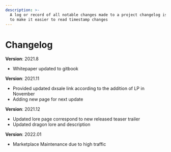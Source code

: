 ```yaml
---
description: >-
  A log or record of all notable changes made to a project changelog is provided
  to make it easier to read timestamp changes
---
```


# Changelog

**Version**: 2021.8

* Whitepaper updated to gitbook

**Version**: 2021.11

* Provided updated dxsale link according to the addition of LP in November
* Adding new page for next update

**Version**: 2021.12

* Updated lore page correspond to new released teaser trailer
* Updated dragon lore and description

**Version**: 2022.01

* Marketplace Maintenance due to high traffic&#x20;
